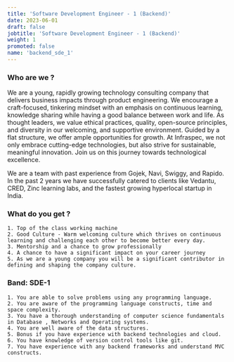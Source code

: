 ```yaml
---
title: 'Software Development Engineer - 1 (Backend)'
date: 2023-06-01
draft: false
jobtitle: 'Software Development Engineer - 1 (Backend)'
weight: 1
promoted: false
name: 'backend_sde_1'
---
```


### Who are we ?

We are a young, rapidly growing technology consulting company that delivers business impacts through product engineering. We encourage a craft-focused, tinkering mindset with an emphasis on continuous learning, knowledge sharing while having a good balance between work and life. As thought leaders, we value ethical practices, quality, open-source principles, and diversity in our welcoming, and supportive environment. Guided by a flat structure, we offer ample opportunities for growth. At Infraspec, we not only embrace cutting-edge technologies, but also strive for sustainable, meaningful innovation. Join us on this journey towards technological excellence.

We are a team with past experience from Gojek, Navi, Swiggy, and Rapido. In the past 2 years we have successfully catered to clients like Vedantu, CRED, Zinc learning labs, and the fastest growing hyperlocal startup in India.


### What do you get ?

    1. Top of the class working machine
    2. Good Culture - Warm welcoming culture which thrives on continuous learning and challenging each other to become better every day.
    3. Mentorship and a chance to grow professionally
    4. A chance to have a significant impact on your career journey
    5. As we are a young company you will be a significant contributor in defining and shaping the company culture.


### Band: SDE-1

    1. You are able to solve problems using any programming language.
    2. You are aware of the programming language constructs, time and space complexity.
    3. You have a thorough understanding of computer science fundamentals in Database , Networks and Operating systems.
    4. You are well aware of the data structures.
    5. Bonus if you have experience with backend technologies and cloud.
    6. You have knowledge of version control tools like git.
    7. You have experience with any backend frameworks and understand MVC constructs.


